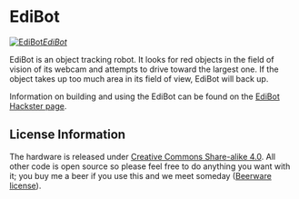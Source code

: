 EdiBot
======

[![EdiBot](https://hackster.imgix.net/uploads/cover_image/file/47727/IMG_8434.JPG)*EdiBot*](https://www.hackster.io/ShawnHymel/edibot)

EdiBot is an object tracking robot. It looks for red objects in the field of vision of its webcam and attempts to drive toward the largest one. If the object takes up too much area in its field of view, EdiBot will back up.

Information on building and using the EdiBot can be found on the [EdiBot Hackster page](https://www.hackster.io/ShawnHymel/edibot).

License Information
-------------------
The hardware is released under [Creative Commons Share-alike 4.0](https://creativecommons.org/licenses/by-sa/4.0/).
All other code is open source so please feel free to do anything you want with it; you buy me a beer if you use this and we meet someday ([Beerware license](http://en.wikipedia.org/wiki/Beerware)).